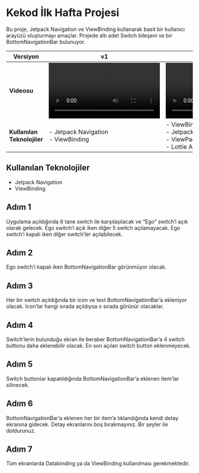 # Kekod İlk Hafta Projesi

Bu proje, Jetpack Navigation ve ViewBinding kullanarak basit bir kullanıcı arayüzü oluşturmayı amaçlar. Projede altı adet Switch bileşeni ve bir BottomNavigationBar bulunuyor.

| **Versiyon**            | v1         | v2          |
|-------------------------|------------|-------------|
| **Videosu**              | <video src="https://github.com/user-attachments/assets/5bdae665-0c59-40d1-8e82-7e2325b6bfcc" controls width="300"/> | <video src="https://github.com/user-attachments/assets/a7ac2918-fe07-4178-aaba-33ccaee5cfff" controls width="300"/> |
| **Kullanılan Teknolojiler** | - Jetpack Navigation <br> - ViewBinding | - ViewBinding <br> - Jetpack Navigation <br> - ViewPager <br> - Lottie Animasyon |



## Kullanılan Teknolojiler

- Jetpack Navigation
- ViewBinding

## Adım 1

Uygulama açıldığında 6 tane switch ile karşılaşılacak ve “Ego” switch’i açık olarak gelecek. Ego switch’i açık iken diğer 5 switch açılamayacak. Ego switch’i kapalı iken diğer switch’ler açılabilecek.

## Adım 2

Ego switch’i kapalı iken BottomNavigationBar görünmüyor olacak.

## Adım 3

Her bir switch açıldığında bir icon ve text BottomNavigationBar’a ekleniyor olacak. Icon’lar hangi sırada açıldıysa o sırada görünür olacaklar.

## Adım 4

Switch’lerin bulunduğu ekran ile beraber BottomNavigationBar’a 4 switch buttonu daha eklenebilir olacak. En son açılan switch button eklenmeyecek.

## Adım 5

Switch buttonlar kapatıldığında BottomNavigationBar’a eklenen item’lar silinecek.

## Adım 6

BottomNavigationBar’a eklenen her bir item’a tıklandığında kendi detay ekranına gidecek. Detay ekranlarını boş bırakmayınız. Bir şeyler ile doldurunuz.

## Adım 7

Tüm ekranlarda Databinding ya da ViewBinding kullanılması gerekmektedir.



